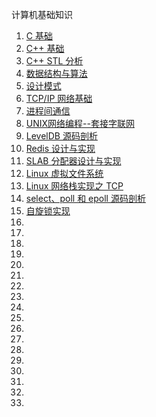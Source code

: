 计算机基础知识
1. [C 基础](./c/README.md)
1. [C++ 基础](./cpp/README.md)
1. [C++ STL 分析](./cpp-stl/README.md)
1. [数据结构与算法](./algo/README.md)
1. [设计模式](./dp/README.md)
1. [TCP/IP 网络基础](./tcp-ip/README.md)
1. [进程间通信](./ipc/README.md)
1. [UNIX网络编程--套接字联网](./socket/README.md)
1. [LevelDB 源码剖析](./leveldb/README.md)
1. [Redis 设计与实现](./redis/README.md)
1. [SLAB 分配器设计与实现](./linux/slab/README.md)
1. [Linux 虚拟文件系统](./linux/vfs/README.md)
1. [Linux 网络栈实现之 TCP](./linux/socket/README.md)
1. [select、poll 和 epoll 源码剖析](./linux/epoll/README.md)
1. [自旋锁实现](./linux/spinlock/spinlock.md)
1. [](./.md)
1. [](./.md)
1. [](./.md)
1. [](./.md)
1. [](./.md)
1. [](./.md)
1. [](./.md)
1. [](./.md)
1. [](./.md)
1. [](./.md)
1. [](./.md)
1. [](./.md)
1. [](./.md)
1. [](./.md)
1. [](./.md)
1. [](./.md)
1. [](./.md)
1. [](./.md)